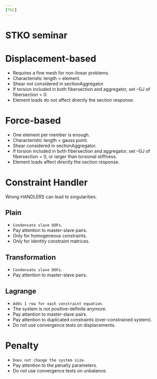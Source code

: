 ```yaml
---
[TOC]
---
```



STKO seminar
====

# Displacement-based
* Requires a fine mesh for non-linear problems.
* Characteristic length = element.
* Shear not considered in sectionAggregator.
* If torsion included in both fibersection and aggregator, set –GJ of fibersection = 0.
* Element loads do not affect directly the section response.

# Force-based
* One element per member is enough.
* Characteristic length = gauss point.
* Shear considered in sectionAggregator.
* If torsion included in both fibersection and aggregator, set –GJ of fibersection = 0, or larger than torsional stiffness.
* Element loads affect directly the section response.

# Constraint Handler
Wrong HANDLERS can lead to singularities.

## Plain
* ```Condensate slave DOFs```.
* Pay attention to master-slave pairs.
* Only for homogeneous constraints.
* Only for identity constraint matrices.

## Transformation
* ```Condensate slave DOFs```.
* Pay attention to master-slave pairs.

## Lagrange
* ```Adds 1 row for each constraint equation```.
* The system is not positive-definite anymore.
* Pay attantion to master-slave pairs.
* Pay attention to duplicated constraints (over-constrained system).
* Do not use convergence tests on displacements.

# Penalty
* ```Does not change the system size```.
* Pay attention to the penalty parameters.
* Do not use convergence tests on unbalance.
